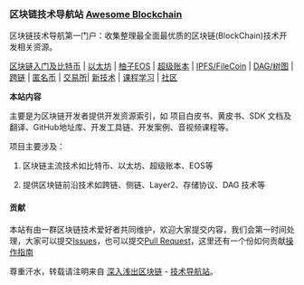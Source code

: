 ### 区块链技术导航站  [Awesome Blockchain](https://github.com/lbc-team/wiki.blockchain)

区块链技术导航第一门户：收集整理最全面最优质的区块链(BlockChain)技术开发相关资源。

[区块链入门及比特币](bitcoin/readme.md) | [以太坊](ethereum/readme.md) | [柚子EOS](eos/readme.md) | [超级账本](hyperledger/readme.md) | [IPFS/FileCoin](ipfs/readme.md) | [DAG/树图](dag/readme.md) | [跨链](cross-chain/readme.md) | [匿名币](anonymous/readme.md) | [交易所](exchange/readme.md)| [新技术](future/readme.md) | [课程学习](course/courses.md) | [社区](community/readme.md)


**本站内容**

主要是为区块链开发者提供开发资源索引，如 项目白皮书、黄皮书、SDK 文档及翻译、GitHub地址库、开发工具链、开发案例、音视频课程等。

项目主要涉及：

1. 区块链主流技术如比特币、以太坊、超级账本、EOS等

2. 提供区块链前沿技术如跨链、侧链、Layer2、存储协议、DAG 技术等


#### 贡献

本站有由一群区块链技术爱好者共同维护，欢迎大家提交内容，我们会第一时间处理，大家可以提交[Issues](https://github.com/lbc-team/wiki.blockchain/issues)，也可以提交[Pull Request](https://github.com/lbc-team/wiki.blockchain)，这里还有一个份如何贡献[操作指南](https://github.com/sindresorhus/awesome/blob/master/contributing.md)



尊重汗水，转载请注明来自 [深入浅出区块链](https://learnblockchain.cn) - [技术导航站](https://wiki.learnblockchain.cn/)。





